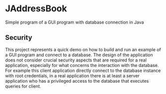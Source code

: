 # JAddressBook
Simple program of a GUI program with database connection in Java

## Security
This project represents a quick demo on how to build and run an example of a GUI program and connect to a database. The design of the application does not consider crucial security aspects that are required for a real application, especially for what concerns the interaction with the database. For example this client application directly connect to the database instance with root credentials, in a real application there is at least a server application who has a privileged access to the database that executes queries for client.
